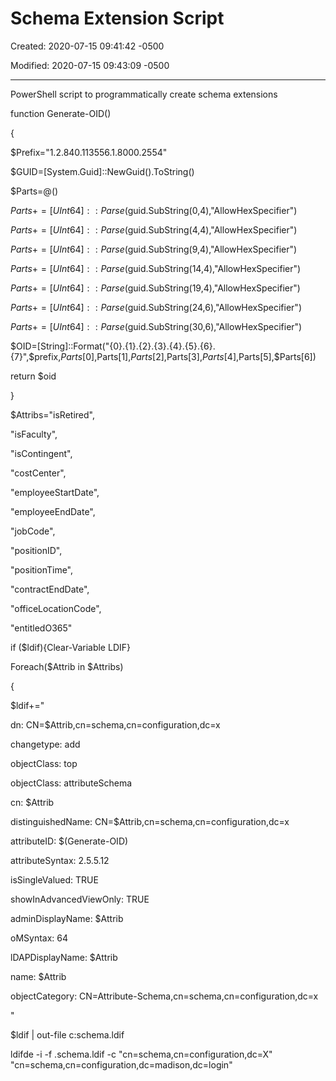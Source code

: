 # Schema Extension Script

Created: 2020-07-15 09:41:42 -0500

Modified: 2020-07-15 09:43:09 -0500

---

PowerShell script to programmatically create schema extensions

function Generate-OID()

{

$Prefix="1.2.840.113556.1.8000.2554"

$GUID=[System.Guid]::NewGuid().ToString()

$Parts=@()

$Parts+=[UInt64]::Parse($guid.SubString(0,4),"AllowHexSpecifier")

$Parts+=[UInt64]::Parse($guid.SubString(4,4),"AllowHexSpecifier")

$Parts+=[UInt64]::Parse($guid.SubString(9,4),"AllowHexSpecifier")

$Parts+=[UInt64]::Parse($guid.SubString(14,4),"AllowHexSpecifier")

$Parts+=[UInt64]::Parse($guid.SubString(19,4),"AllowHexSpecifier")

$Parts+=[UInt64]::Parse($guid.SubString(24,6),"AllowHexSpecifier")

$Parts+=[UInt64]::Parse($guid.SubString(30,6),"AllowHexSpecifier")

$OID=[String]::Format("{0}.{1}.{2}.{3}.{4}.{5}.{6}.{7}",$prefix,$Parts[0],$Parts[1],$Parts[2],$Parts[3],$Parts[4],$Parts[5],$Parts[6])

return $oid

}

$Attribs="isRetired",

"isFaculty",

"isContingent",

"costCenter",

"employeeStartDate",

"employeeEndDate",

"jobCode",

"positionID",

"positionTime",

"contractEndDate",

"officeLocationCode",

"entitledO365"

if ($ldif){Clear-Variable LDIF}

Foreach($Attrib in $Attribs)

{

$ldif+="

dn: CN=$Attrib,cn=schema,cn=configuration,dc=x

changetype: add

objectClass: top

objectClass: attributeSchema

cn: $Attrib

distinguishedName: CN=$Attrib,cn=schema,cn=configuration,dc=x

attributeID: $(Generate-OID)

attributeSyntax: 2.5.5.12

isSingleValued: TRUE

showInAdvancedViewOnly: TRUE

adminDisplayName: $Attrib

oMSyntax: 64

lDAPDisplayName: $Attrib

name: $Attrib

objectCategory: CN=Attribute-Schema,cn=schema,cn=configuration,dc=x

"

$ldif | out-file c:schema.ldif

ldifde -i -f .schema.ldif -c "cn=schema,cn=configuration,dc=X" "cn=schema,cn=configuration,dc=madison,dc=login"
